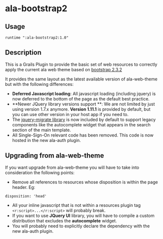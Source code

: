 # ala-bootstrap2

## Usage
```
runtime ":ala-bootstrap2:1.0"
```

## Description
This is a Grails Plugin to provide the basic set of web resources to correctly apply the current ala web theme based on [bootstrap 2.3.2](http://bootstrapdocs.com/v2.3.2/docs/)

It provides the same layout as the latest available version of ala-web-theme but with the following differences:

- **Deferred Javascript loading**: All javascript loading (including jquery) is now deferred to the bottom of the page as the default best practice.
- **Newer JQuery library versions support **: We are not limited by just using version 1.7.x anymore. **Version 1.11.1** is provided by default, but you can use other version in your host app if you need to.
- The [jquery-migrate library](https://github.com/jquery/jquery-migrate/) is now included by default to support legacy components like the autocomplete widget that appears in the search section of the main template.
- All Single-Sign-On relevant code has been removed. This code is now hosted in the new ala-auth plugin.

## Upgrading from ala-web-theme

If you want upgrade from ala-web-theme you will have to take into consideration the following points:

- Remove all references to resources whose disposition is within the page header. Eg:
```
disposition: 'head'
```
- All your inline javascript that is not within a resources plugin tag ```<r:script>...</r:script>``` will probably break.
- If you want to use **JQuery UI** library, you will have to compile a custom distribution that excludes the **autocomplete** widget.
- You will probably need to explicitly declare the dependency with the new ala-auth plugin.
